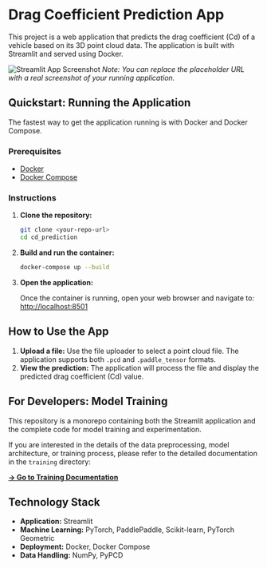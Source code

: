 # Drag Coefficient Prediction App

This project is a web application that predicts the drag coefficient (Cd) of a vehicle based on its 3D point cloud data. The application is built with Streamlit and served using Docker.

![Streamlit App Screenshot](https://place-hold.it/800x400?text=App+Screenshot+Here) 
*Note: You can replace the placeholder URL with a real screenshot of your running application.*

## Quickstart: Running the Application

The fastest way to get the application running is with Docker and Docker Compose.

### Prerequisites

*   [Docker](https://docs.docker.com/get-docker/)
*   [Docker Compose](https://docs.docker.com/compose/install/)

### Instructions

1.  **Clone the repository:**

    ```bash
    git clone <your-repo-url>
    cd cd_prediction
    ```

2.  **Build and run the container:**

    ```bash
    docker-compose up --build
    ```

3.  **Open the application:**

    Once the container is running, open your web browser and navigate to:
    [http://localhost:8501](http://localhost:8501)

## How to Use the App

1.  **Upload a file:** Use the file uploader to select a point cloud file. The application supports both `.pcd` and `.paddle_tensor` formats.
2.  **View the prediction:** The application will process the file and display the predicted drag coefficient (Cd) value.

## For Developers: Model Training

This repository is a monorepo containing both the Streamlit application and the complete code for model training and experimentation.

If you are interested in the details of the data preprocessing, model architecture, or training process, please refer to the detailed documentation in the `training` directory:

**[→ Go to Training Documentation](./training/README.md)**

## Technology Stack

*   **Application:** Streamlit
*   **Machine Learning:** PyTorch, PaddlePaddle, Scikit-learn, PyTorch Geometric
*   **Deployment:** Docker, Docker Compose
*   **Data Handling:** NumPy, PyPCD
